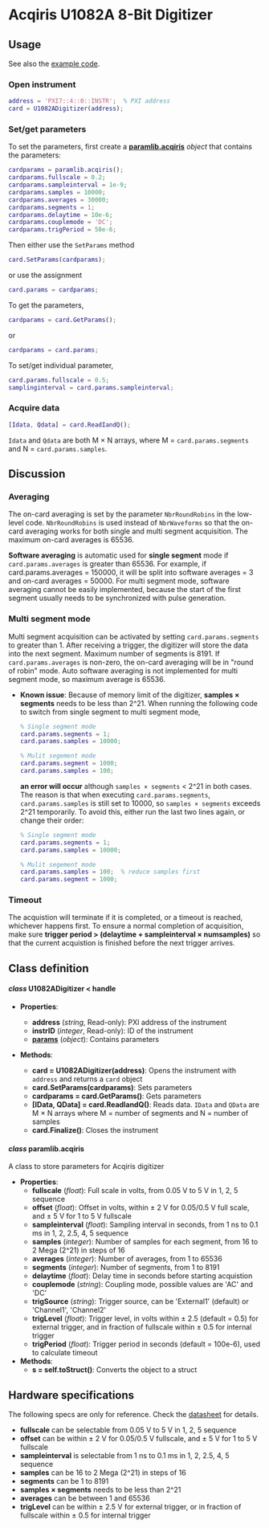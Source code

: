 # Acqiris U1082A 8-Bit Digitizer
## Usage
See also the [example code](../ExampleCode/U1082A.m).
### Open instrument
```matlab
address = 'PXI7::4::0::INSTR';  % PXI address
card = U1082ADigitizer(address);
```
### Set/get parameters
To set the parameters, first create a [**paramlib.acqiris**](#params) *object* that contains the parameters:
```matlab
cardparams = paramlib.acqiris();
cardparams.fullscale = 0.2;
cardparams.sampleinterval = 1e-9;
cardparams.samples = 10000;
cardparams.averages = 30000;
cardparams.segments = 1;
cardparams.delaytime = 10e-6;
cardparams.couplemode = 'DC';
cardparams.trigPeriod = 50e-6;
```
Then either use the `SetParams` method
```matlab
card.SetParams(cardparams);
```
or use the assignment
```matlab
card.params = cardparams;
```
To get the parameters,
```matlab
cardparams = card.GetParams();
```
or
```matlab
cardparams = card.params;
```
To set/get individual parameter,
```matlab
card.params.fullscale = 0.5;
samplinginterval = card.params.sampleinterval;
```
### Acquire data
```matlab
[Idata, Qdata] = card.ReadIandQ();
```
`Idata` and `Qdata` are both M × N arrays, where M = `card.params.segments` and N = `card.params.samples`.

## Discussion
### Averaging
The on-card averaging is set by the parameter `NbrRoundRobins` in the low-level code. `NbrRoundRobins` is used instead of `NbrWaveforms` so that the on-card averaging works for both single and multi segment acquisition. The maximum on-card averages is 65536.

**Software averaging** is automatic used for **single segment** mode if `card.params.averages` is greater than 65536. For example, if card.params.averages = 150000, it will be split into software averages = 3 and on-card averages = 50000. For multi segment mode, software averaging cannot be easily implemented, because the start of the first segment usually needs to be synchronized with pulse generation.

### Multi segment mode
Multi segment acquisition can be activated by setting `card.params.segments` to greater than 1. After receiving a trigger, the digitizer will store the data into the next segment. Maximum number of segments is 8191. If `card.params.averages` is non-zero, the on-card averaging will be in "round of robin" mode. Auto software averaging is not implemented for multi segment mode, so maximum average is 65536.

- **Known issue**: Because of memory limit of the digitizer, **samples × segments** needs to be less than 2^21. When running the following code to switch from single segment to multi segment mode,

  ```matlab
  % Single segment mode
  card.params.segments = 1;
  card.params.samples = 10000;

  % Mulit segement mode
  card.params.segment = 1000;
  card.params.samples = 100;
  ```
  
  **an error will occur** although `samples × segments` < 2^21 in both cases. The reason is that when executing `card.params.segments`, `card.params.samples` is still set to 10000, so `samples × segments` exceeds 2^21 temporarily. To avoid this, either run the last two lines again, or change their order:

  ```matlab
  % Single segment mode
  card.params.segments = 1;
  card.params.samples = 10000;

  % Mulit segement mode
  card.params.samples = 100;  % reduce samples first
  card.params.segment = 1000;
  ```

### Timeout
The acquistion will terminate if it is completed, or a timeout is reached, whichever happens first. To ensure a normal completion of acquisition, make sure **trigger period > (delaytime + sampleinterval × numsamples)** so that the current acquistion is finished before the next trigger arrives.

## Class definition
#### *class* U1082ADigitizer < handle
* **Properties**: 
  * **address** (*string*, Read-only): PXI address of the instrument
  * **instrID** (*integer*, Read-only): ID of the instrument
  * [**params**](#params) (*object*): Contains parameters

* **Methods**:
  * **card = U1082ADigitizer(address)**: Opens the instrument with `address` and returns a `card` object
  * **card.SetParams(cardparams)**: Sets parameters
  * **cardparams = card.GetParams()**: Gets parameters
  * **[IData, QData] = card.ReadIandQ()**: Reads data. `IData` and `QData` are M × N arrays where M = number of segments and N = number of samples
  * **card.Finalize()**: Closes the instrument
  
#### <a name="params"></a>*class* paramlib.acqiris
A class to store parameters for Acqiris digitizer
* **Properties**:
  * **fullscale** (*float*): Full scale in volts, from 0.05 V to 5 V in 1, 2, 5 sequence
  * **offset** (*float*): Offset in volts, within ± 2 V for 0.05/0.5 V full scale, and ± 5 V for 1 to 5 V fullscale
  * **sampleinterval** (*float*): Sampling interval in seconds, from 1 ns to 0.1 ms in 1, 2, 2.5, 4, 5 sequence
  * **samples** (*integer*): Number of samples for each segment, from 16 to 2 Mega (2^21) in steps of 16
  * **averages** (*integer*): Number of averages, from 1 to 65536
  * **segments** (*integer*): Number of segments, from 1 to 8191
  * **delaytime** (*float*): Delay time in seconds before starting acquistion
  * **couplemode** (*string*): Coupling mode, possible values are 'AC' and 'DC'
  * **trigSource** (*string*): Trigger source, can be 'External1' (default) or 'Channel1', 'Channel2'
  * **trigLevel** (*float*): Trigger level, in volts within ± 2.5 (default = 0.5) for external trigger, and in fraction of fullscale within ± 0.5 for internal trigger
  * **trigPeriod** (*float*): Trigger period in seconds (default = 100e-6), used to calculate timeout
* **Methods**:
  * **s = self.toStruct()**: Converts the object to a struct
  
## Hardware specifications
The following specs are only for reference. Check the [datasheet](./Specs.pdf) for details.

- **fullscale**  can be selectable from 0.05 V to 5 V in 1, 2, 5 sequence
- **offset** can be within ± 2 V for 0.05/0.5 V fullscale, and ± 5 V for 1 to 5 V fullscale
- **sampleinterval** is selectable from 1 ns to 0.1 ms in 1, 2, 2.5, 4, 5 sequence
- **samples** can be 16 to 2 Mega (2^21) in steps of 16
- **segments** can be 1 to 8191
- **samples × segments** needs to be less than 2^21
- **averages** can be between 1 and 65536
- **trigLevel** can be within ± 2.5 V for external trigger, or in fraction of fullscale within ± 0.5 for internal trigger
